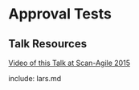 # Approval Tests

## Talk Resources
[Video of this Talk at Scan-Agile 2015](https://youtu.be/yDBOSKZ5k1g)



include: lars.md

